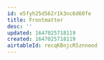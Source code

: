 ```yaml
---
id: e5fyh25d562r1k3nc6d60fe
title: Frontmatter
desc: ''
updated: 1647025718119
created: 1647025718119
airtableId: recqKBnjcR5znneod
---
```


